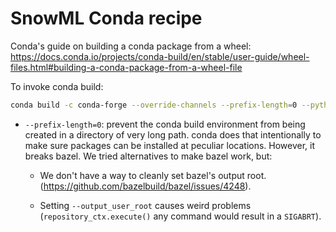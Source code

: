 # SnowML Conda recipe

Conda's guide on building a conda package from a wheel:
<https://docs.conda.io/projects/conda-build/en/stable/user-guide/wheel-files.html#building-a-conda-package-from-a-wheel-file>

To invoke conda build:

```sh
conda build -c conda-forge --override-channels --prefix-length=0 --python=[3.9|3.10|3.11] ci/conda_recipe
```

- `--prefix-length=0`: prevent the conda build environment from being created in
   a directory of very long path. conda does that intentionally to make sure
   packages can be installed at peculiar locations. However, it breaks bazel.
   We tried alternatives to make bazel work, but:

  - We don't have a way to cleanly set bazel's output root.
     (<https://github.com/bazelbuild/bazel/issues/4248>).

  - Setting `--output_user_root` causes weird problems (`repository_ctx.execute()`
     any command would result in a `SIGABRT`).
